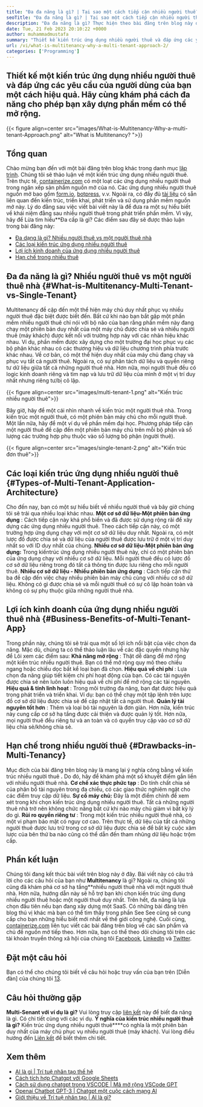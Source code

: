 ```yaml
---
title: "Đa đa năng là gì? | Tại sao một cách tiếp cận nhiều người thuê?" 
seoTitle: "Đa đa năng là gì? | Tại sao một cách tiếp cận nhiều người thuê?" 
description: "Đa đa năng là gì? Thực hiện theo bài đăng trên blog này để tìm hiểu khái niệm thực tế đằng sau nhiều người thuê và bắt đầu xây dựng các ứng dụng nhiều người thuê có thể mở rộng." 
date: Tue, 21 Feb 2023 20:10:22 +0000
author: muhammadmustafa
summary: "Thiết kế kiến ​​trúc ứng dụng nhiều người thuê và đáp ứng các yêu cầu của người dùng một cách hiệu quả. Hãy khám phá cách đa năng cho phép bạn xây dựng phần mềm có thể mở rộng." 
url: /vi/what-is-multitenancy-why-a-multi-tenant-approach-2/
categories: ['Programming']
---
```


## Thiết kế một kiến ​​trúc ứng dụng nhiều người thuê và đáp ứng các yêu cầu của người dùng của bạn một cách hiệu quả. Hãy cùng khám phá cách đa năng cho phép bạn xây dựng phần mềm có thể mở rộng.

{{< figure align=center src="images/What-is-Multitenancy-Why-a-multi-tenant-Approach.png" alt="What is Multitenancy? ">}}


## Tổng quan
Chào mừng bạn đến với một bài đăng trên blog khác trong danh mục [lập trình][1]. Chúng tôi sẽ thảo luận về một kiến ​​trúc ứng dụng nhiều người thuê. Trên thực tế, [containerize.com][2] có một loạt các ứng dụng nhiều người thuê trong ngăn xếp sản phẩm nguồn mở của nó. Các ứng dụng nhiều người thuê nguồn mở bao gồm [form.io][3], [botpress][4], v.v. Ngoài ra, có đầy đủ [tài liệu][5] có sẵn liên quan đến kiến ​​trúc, triển khai, phát triển và sử dụng phần mềm nguồn mở này. Lý do đằng sau việc viết bài viết này là để đưa ra một sự hiểu biết về khái niệm đằng sau nhiều người thuê trong phát triển phần mềm. Vì vậy, hãy để Lừa tìm hiểu**Đa cấp là gì?
Các điểm sau đây sẽ được thảo luận trong bài đăng này:
  * [Đa dạng là gì? Nhiều người thuê vs một người thuê nhà][6]
  * [Các loại kiến ​​trúc ứng dụng nhiều người thuê][7]
  * [Lợi ích kinh doanh của ứng dụng nhiều người thuê][8]
  * [Hạn chế trong nhiều thuê][9]

## Đa đa năng là gì? Nhiều người thuê vs một người thuê nhà {#What-is-Multitenancy-Multi-Tenant-vs-Single-Tenant}

Multitenancy đề cập đến một thể hiện máy chủ duy nhất phục vụ nhiều người thuê đặc biệt được biết đến. Bất cứ khi nào bạn bắt gặp một phần mềm nhiều người thuê chỉ nói với bộ não của bạn rằng phần mềm này đang chạy một phiên bản duy nhất của một máy chủ được chia sẻ và nhiều người thuê (máy khách) được kết nối với trường hợp này với các nhãn hiệu khác nhau.
Ví dụ, phần mềm được xây dựng cho một trường đại học phục vụ các bộ phận khác nhau có các thương hiệu và dữ liệu chương trình phía trước khác nhau. Về cơ bản, có một thể hiện duy nhất của máy chủ đang chạy và phục vụ tất cả người thuê. Ngoài ra, có sự phân tách dữ liệu và quyền riêng tư dữ liệu giữa tất cả những người thuê nhà. Hơn nữa, mọi người thuê đều có logic kinh doanh riêng và tìm nạp và lưu trữ dữ liệu của mình ở một vị trí duy nhất nhưng riêng tư/bị cô lập.

{{< figure align=center src="images/multi-tenant-1.png" alt="Kiến trúc nhiều người thuê">}}

Bây giờ, hãy để một cái nhìn nhanh về kiến ​​trúc một người thuê nhà. Trong kiến ​​trúc một người thuê, có một phiên bản máy chủ cho mỗi người thuê. Một lần nữa, hãy để một ví dụ về phần mềm đại học. Phương pháp tiếp cận một người thuê đề cập đến một phiên bản máy chủ trên mỗi bộ phận và số lượng các trường hợp phụ thuộc vào số lượng bộ phận (người thuê).

{{< figure align=center src="images/single-tenant-2.png" alt="Kiến trúc đơn thuê">}}


## Các loại kiến ​​trúc ứng dụng nhiều người thuê {#Types-of-Multi-Tenant-Application-Architecture}

Cho đến nay, bạn có một sự hiểu biết về nhiều người thuê và bây giờ chúng tôi sẽ trải qua nhiều loại khác nhau.
 **Một cơ sở dữ liệu-Một phiên bản ứng dụng** : Cách tiếp cận này khá phổ biến và đã được sử dụng rộng rãi để xây dựng các ứng dụng nhiều người thuê. Theo cách tiếp cận này, có một trường hợp ứng dụng chạy với một cơ sở dữ liệu duy nhất. Ngoài ra, có một lược đồ được chia sẻ và dữ liệu của người thuê được lưu trữ ở một vị trí duy nhất so với ID duy nhất của chúng.
 **Nhiều cơ sở dữ liệu-Một phiên bản ứng dụng:**  Trong kiến ​​trúc ứng dụng nhiều người thuê này, chỉ có một phiên bản của ứng dụng chạy với nhiều cơ sở dữ liệu. Mỗi người thuê đều có lược đồ cơ sở dữ liệu riêng trong đó tất cả thông tin được lưu riêng cho mỗi người thuê.
 **Nhiều cơ sở dữ liệu - Nhiều phiên bản ứng dụng** : Cách tiếp cận thứ ba đề cập đến việc chạy nhiều phiên bản máy chủ cùng với nhiều cơ sở dữ liệu. Không có gì được chia sẻ và mỗi người thuê có sự cô lập hoàn toàn và không có sự phụ thuộc giữa những người thuê nhà.

## Lợi ích kinh doanh của ứng dụng nhiều người thuê nhà {#Business-Benefits-of-Multi-Tenant-App}

Trong phần này, chúng tôi sẽ trải qua một số lợi ích nổi bật của việc chọn đa năng. Mặc dù, chúng ta có thể thảo luận lâu về các đặc quyền nhưng hãy để Lôi xem các điểm sau:
 **Khả năng mở rộng** : Thật dễ dàng để mở rộng một kiến ​​trúc nhiều người thuê. Bạn có thể mở rộng quy mô theo chiều ngang hoặc chiều dọc bất kể loại bạn đã chọn.
 **Hiệu quả về chi phí** : Lựa chọn đa năng giúp tiết kiệm chi phí hoạt động của bạn. Có các tài nguyên được chia sẻ nên luôn luôn hiệu quả về chi phí để mở rộng các tài nguyên.
 **Hiệu quả & tính linh hoạt** : Trong môi trường đa năng, bạn đạt được hiệu quả trong phát triển và triển khai. Ví dụ: bạn có thể chạy một tập lệnh trên lược đồ cơ sở dữ liệu được chia sẻ để cập nhật tất cả người thuê.
 **Quản lý tài nguyên tốt hơn** : Thêm và loại bỏ tài nguyên là đơn giản. Hơn nữa, kiến ​​trúc này cung cấp cơ sở hạ tầng được cải thiện và được quản lý tốt. Hơn nữa, mọi người thuê đều riêng tư và an toàn và có quyền truy cập vào cơ sở dữ liệu chia sẻ/không chia sẻ.

## Hạn chế trong nhiều người thuê {#Drawbacks-in-Multi-Tenancy}

Mục đích của bài đăng trên blog này là mang lại ý nghĩa công bằng về kiến ​​trúc nhiều người thuê **.** Do đó, hãy để khám phá một số khuyết điểm gắn liền với nhiều người thuê nhà.
 **Cơ chế xác thực phức tạp** : Do tính chất chia sẻ của phân bổ tài nguyên trong đa chiều, có các giao thức nghiêm ngặt cho các điểm truy cập dữ liệu.
 **Sự cố máy chủ:**  Đây là một điểm chính để xem xét trong khi chọn kiến ​​trúc ứng dụng nhiều người thuê. Tất cả những người thuê nhà trở nên không chức năng bất cứ khi nào máy chủ giảm vì bất kỳ lý do gì.
 **Rủi ro quyền riêng tư** : Trong một kiến ​​trúc nhiều người thuê nhà, có một vi phạm bảo mật có nguy cơ cao. Trên thực tế, dữ liệu của tất cả những người thuê được lưu trữ trong cơ sở dữ liệu được chia sẻ để bất kỳ cuộc xâm lược của bên thứ ba nào cũng có thể dẫn đến tham nhũng dữ liệu hoặc trộm cắp.

## Phần kết luận
Chúng tôi đang kết thúc bài viết trên blog này ở đây. Bài viết này có câu trả lời cho các câu hỏi của bạn như  **Multitenancy**  là gì? Ngoài ra, chúng tôi cũng đã khám phá cơ sở hạ tầng**nhiều người thuê nhà với một người thuê nhà. Hơn nữa, hướng dẫn này sẽ hỗ trợ bạn khi chọn kiến ​​trúc ứng dụng nhiều người thuê hoặc một người thuê duy nhất. Trên hết, đa năng là lựa chọn đầu tiên nếu bạn đang xây dựng một SaaS. Có những bài đăng trên blog thú vị khác mà bạn có thể tìm thấy trong phần See See cũng sẽ cung cấp cho bạn những hiểu biết mới nhất về thế giới công nghệ.
Cuối cùng, [containerize.com][2] liên tục viết các bài đăng trên blog về các sản phẩm và chủ đề nguồn mở tiếp theo. Hơn nữa, bạn có thể theo dõi chúng tôi trên các tài khoản truyền thông xã hội của chúng tôi [Facebook][10], [LinkedIn][11] và [Twitter][12].

## Đặt một câu hỏi
Bạn có thể cho chúng tôi biết về câu hỏi hoặc truy vấn của bạn trên [Diễn đàn] của chúng tôi [13].

## Câu hỏi thường gặp
 **Multi-Senant với ví dụ là gì?** 
Vui lòng truy cập [liên kết][6] này để biết đa năng là gì. Có chi tiết cùng với các ví dụ.
 **Ý nghĩa của kiến ​​trúc nhiều người thuê là gì?** 
Kiến trúc ứng dụng nhiều người thuê****có nghĩa là một phiên bản duy nhất của máy chủ phục vụ nhiều người thuê (máy khách). Vui lòng điều hướng đến [Liên kết][7] để biết thêm chi tiết.

## Xem thêm
  * [AI là gì | Trí tuệ nhân tạo thế hệ][14]
  * [Cách tích hợp Chatgpt với Google Sheets][15]
  * [Cách sử dụng chatgpt trong VSCODE | Mã mở rộng VSCode GPT][16]
  * [Openai Chatbot GPT-3 | Chatgpt một cuộc cách mạng AI][17]
  * [Giới thiệu về Trí tuệ nhân tạo | AI là gì?][18]



 [1]: https://blog.containerize.com/category/programming/
 [2]: https://www.containerize.com/
 [3]: https://products.containerize.com/form/formio/
 [4]: https://products.containerize.com/live-chat/botpress/
 [5]: https://products.containerize.com/
 [6]: #What-is-Multitenancy-Multi-Tenant-vs-Single-Tenant
 [7]: #Types-of-Multi-Tenant-Application-Architecture
 [8]: #Business-Benefits-of-Multi-Tenant-App
 [9]: #Drawbacks-in-Multi-Tenancy
 [10]: https://web.facebook.com/containerize
 [11]: https://www.linkedin.com/company/containerize/
 [12]: https://twitter.com/containerize_co
 [13]: https://forum.containerize.com/
 [14]: https://blog.containerize.com/artificial-intelligence/what-is-generative-ai-generative-artificial-intelligence/
 [15]: https://blog.containerize.com/artificial-intelligence/integrate-chatgpt-with-google-sheets/
 [16]: https://blog.containerize.com/artificial-intelligence/how-to-use-chatgpt-in-vscode-the-vscode-extension-codegpt/
 [17]: https://blog.containerize.com/artificial-intelligence/what-is-openai-chatbot-gpt-3-chatgpt-an-ai-revolution/
 [18]: https://blog.containerize.com/artificial-intelligence/an-introduction-to-artificial-intelligence-what-is-ai/
